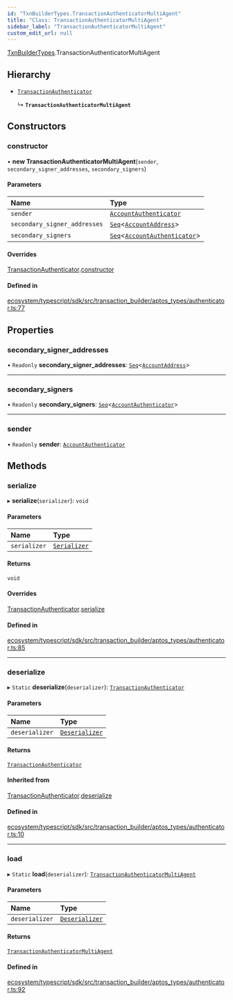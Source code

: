 ```yaml
---
id: "TxnBuilderTypes.TransactionAuthenticatorMultiAgent"
title: "Class: TransactionAuthenticatorMultiAgent"
sidebar_label: "TransactionAuthenticatorMultiAgent"
custom_edit_url: null
---
```


[TxnBuilderTypes](../namespaces/TxnBuilderTypes.md).TransactionAuthenticatorMultiAgent

## Hierarchy

- [`TransactionAuthenticator`](TxnBuilderTypes.TransactionAuthenticator.md)

  ↳ **`TransactionAuthenticatorMultiAgent`**

## Constructors

### constructor

• **new TransactionAuthenticatorMultiAgent**(`sender`, `secondary_signer_addresses`, `secondary_signers`)

#### Parameters

| Name | Type |
| :------ | :------ |
| `sender` | [`AccountAuthenticator`](TxnBuilderTypes.AccountAuthenticator.md) |
| `secondary_signer_addresses` | [`Seq`](../namespaces/BCS.md#seq)<[`AccountAddress`](TxnBuilderTypes.AccountAddress.md)\> |
| `secondary_signers` | [`Seq`](../namespaces/BCS.md#seq)<[`AccountAuthenticator`](TxnBuilderTypes.AccountAuthenticator.md)\> |

#### Overrides

[TransactionAuthenticator](TxnBuilderTypes.TransactionAuthenticator.md).[constructor](TxnBuilderTypes.TransactionAuthenticator.md#constructor)

#### Defined in

[ecosystem/typescript/sdk/src/transaction_builder/aptos_types/authenticator.ts:77](https://github.com/aptos-labs/aptos-core/blob/fb73eb358/ecosystem/typescript/sdk/src/transaction_builder/aptos_types/authenticator.ts#L77)

## Properties

### secondary\_signer\_addresses

• `Readonly` **secondary\_signer\_addresses**: [`Seq`](../namespaces/BCS.md#seq)<[`AccountAddress`](TxnBuilderTypes.AccountAddress.md)\>

___

### secondary\_signers

• `Readonly` **secondary\_signers**: [`Seq`](../namespaces/BCS.md#seq)<[`AccountAuthenticator`](TxnBuilderTypes.AccountAuthenticator.md)\>

___

### sender

• `Readonly` **sender**: [`AccountAuthenticator`](TxnBuilderTypes.AccountAuthenticator.md)

## Methods

### serialize

▸ **serialize**(`serializer`): `void`

#### Parameters

| Name | Type |
| :------ | :------ |
| `serializer` | [`Serializer`](BCS.Serializer.md) |

#### Returns

`void`

#### Overrides

[TransactionAuthenticator](TxnBuilderTypes.TransactionAuthenticator.md).[serialize](TxnBuilderTypes.TransactionAuthenticator.md#serialize)

#### Defined in

[ecosystem/typescript/sdk/src/transaction_builder/aptos_types/authenticator.ts:85](https://github.com/aptos-labs/aptos-core/blob/fb73eb358/ecosystem/typescript/sdk/src/transaction_builder/aptos_types/authenticator.ts#L85)

___

### deserialize

▸ `Static` **deserialize**(`deserializer`): [`TransactionAuthenticator`](TxnBuilderTypes.TransactionAuthenticator.md)

#### Parameters

| Name | Type |
| :------ | :------ |
| `deserializer` | [`Deserializer`](BCS.Deserializer.md) |

#### Returns

[`TransactionAuthenticator`](TxnBuilderTypes.TransactionAuthenticator.md)

#### Inherited from

[TransactionAuthenticator](TxnBuilderTypes.TransactionAuthenticator.md).[deserialize](TxnBuilderTypes.TransactionAuthenticator.md#deserialize)

#### Defined in

[ecosystem/typescript/sdk/src/transaction_builder/aptos_types/authenticator.ts:10](https://github.com/aptos-labs/aptos-core/blob/fb73eb358/ecosystem/typescript/sdk/src/transaction_builder/aptos_types/authenticator.ts#L10)

___

### load

▸ `Static` **load**(`deserializer`): [`TransactionAuthenticatorMultiAgent`](TxnBuilderTypes.TransactionAuthenticatorMultiAgent.md)

#### Parameters

| Name | Type |
| :------ | :------ |
| `deserializer` | [`Deserializer`](BCS.Deserializer.md) |

#### Returns

[`TransactionAuthenticatorMultiAgent`](TxnBuilderTypes.TransactionAuthenticatorMultiAgent.md)

#### Defined in

[ecosystem/typescript/sdk/src/transaction_builder/aptos_types/authenticator.ts:92](https://github.com/aptos-labs/aptos-core/blob/fb73eb358/ecosystem/typescript/sdk/src/transaction_builder/aptos_types/authenticator.ts#L92)
